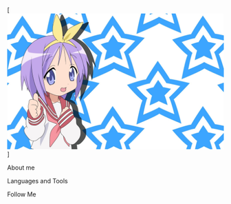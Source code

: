 [![Header](https://github.com/StillMix/StillMix/blob/main/assets/stars.jpg)]

About me

Languages and Tools


Follow Me
